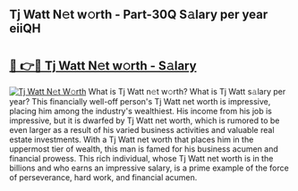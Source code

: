 ## Tj Watt N𝚎t w𝚘rth - Part-30Q S𝚊lary per year eiiQH

# <h2><a href="http://gc1cwaf.nevu.top/?p=Tj+Watt">🔗 👉🔴 Tj Watt N𝚎t w𝚘rth - S𝚊lary</a></h2>

[![Tj Watt N𝚎t W𝚘rth](https://i.imgur.com/Oavwk0R.jpeg)](http://gc1cwaf.nevu.top/?p=Tj+Watt)
What is Tj Watt n𝚎t w𝚘rth? What is Tj Watt s𝚊lary per year?
This financially well-off person's Tj Watt net worth is impressive, placing him among the industry's wealthiest. His income from his job is impressive, but it is dwarfed by Tj Watt net worth, which is rumored to be even larger as a result of his varied business activities and valuable real estate investments. With a Tj Watt net worth that places him in the uppermost tier of wealth, this man is famed for his business acumen and financial prowess. This rich individual, whose Tj Watt net worth is in the billions and who earns an impressive salary, is a prime example of the force of perseverance, hard work, and financial acumen.

